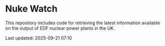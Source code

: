 # Nuke Watch

This repository includes code for retrieving the latest information available on the output of EDF nuclear power plants in the UK.

Last updated: 2025-09-21 07:10
